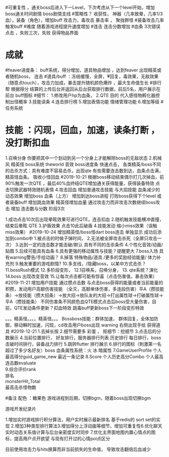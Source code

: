 #可重复性 ，通关boss后进入下一Level，下次考虑从下一个level开始，增加boss通关时间剧情 boss剧情支线
#策略性？
收获性， 神器（几率致晕，几率1/3血），装备（角色），增加buff 攻击力，毒攻击 暴击率 ， 聚拢群怪
#装备攻击几率触发buff
#难度  随着游戏进程提升速度增加
#连击  连击分数增加
#血条 3次错误点击 ，失败三次，失败 获得物品界面
# 成就
#feaver进度条： buff系统，得分增加，道具物品增加 ，达到feaver 出现精英或者随机boss， 连击
#道具/buff  ：冻结缓慢，全屏，💗回复，毒效果，无敌效果（随意点touch），攻击力加成，暴击提升随机颜色爆炸 ，最大生命值生长
#排行帮  根据得分 结算的上传后台并返回从后台获取排行数据，前后5名，用户展示在前台
 buff图标
#细节：
1.修改用户hp为血条，
2.QTE 目的 代入感怪物孵化器控制出怪概率
3.技能读条
4.连击排行榜 
5.增加表情功能 情绪管理功能
6.增加等级
#任务系统
# 技能 ：闪现，回血，加速，读条打断 ，没打断扣血
  1.召唤分身 你要把其中一个划动到另一个分身上才能解除boss的无敌状态 
  2.机械风
  精英怪 boss系统 theworld 音效 boss进度条 快速点击，
  各类精英/boss不同的击杀方式：具有难度不容易击杀，出现qte
  有些需要连击数到达，血条点击满，
  精英怪血条。
 吸收小怪回血
#2019-10-21
根据boss移动结束偶尔打几次掉血，前 90%触发一次QTE ，最后40%血终结QTE增加通关获得能量，获得装备特效 点击切换武器特效随机表情
 4.攻击回血
   增加普通攻击技能 与大招技能
   血条减少的动态效果
   增加boss 血条（上方）
   增加到达boss进程
   打败boss获得下个level 或者装备buff
   增加跳血效果
   精英怪增加血量
   通过攻击力而非攻击次数继续boss攻击
   增加 连击数与分数 阶段3次
   
  1.成功点击10次后出现晕眩效果可进行QTE，连击扣血
  2.随机触发技能横冲直撞，结束后晕眩 QTE
  3.护盾效果 点击10此后破盾
  4.技能发动 缩小miss效果（误触miss效果）
#2019-10-24
增加精英怪/boss怪dart   boss连击 单独显示 成功后添加到combo中
1.被点击的时候子弹时间， 
2.无法被全屏攻击杀死（全屏只攻击一次）
3.达到一定的连击数才能击破/默认 具有不同的击杀条件
4.个性化音效/动画/贴图
5.后续可能具有血条
6.具有更强的移动属性与技能？提醒更大
7.boss入场 具有warning警告/手绘动画？
8.掉落 特殊物品/道具 /更多的奖励经验能量/ 体力补充剂
9.触发重要的游戏剧情?
10.多支线，/隐藏boss，以某中方式击杀？
11.bossRush模式 12.多阶段变形，
12.1召唤系，召唤分身，
13. qte系统？演化
14.boss 出现改变音效
15.让每次点击都可能有惊喜（点击伤害值，暴击效果）
#2019-11-21
  增加用户技能 通过攒点击数 与点击boss获得的能量或者当前能量的积攒，发动用户高额伤害技能
（全灭，高额单体伤害，多连段伤害）平A（攒技能条）→放技能（攒大招条）→放大招→放队友的大招→打出属性球→打破属性球→平A（攒技能条）
   不同伤害条不同颜色血QTE模式点击后boss受大量伤害，目前，QTE发动条件更新？扣血特效
跳毒buff更新boss下一阶段变形特效
 
 。。。精英怪。。。。精英怪。。。 Bossboss技能：群体加速， 群体回复，全体加防御，移动瞬时加速，闪现，cd攻击用户boss出现 warning 右侧出现手绘
 获得道具
#2019-12-21
1.去掉长按
2.细节需要多 彩蛋 ， 抠细节：挖细节
3.点击后的分数展示
4.当前位置排行， 好友排行，服务器排行列表   历史排行 每日排行，boss击破时间排行，装备战力排行
5.跳转flutter 排行展示
6.排行的图标（刺激第一名 超过了多少名好友）boss 血条属性系统：火 冰 暗属性
7.GameUserProfile 个人最高得分guid_game_new 最近一条记录
8.Score   个人历史高分Combo 个人最高连击数evaluate    
9.综合评价rank        
排名  
monsterHit_Total  
最高击杀怪物数
 
#备注
配色 ：糖果色 
游戏进程到后期，切换bgm，随着boss出现切换bgm

 

游戏开发纪录片

1.增加实时游戏排行积分算法，用户实时展示最新排名     基于redis的 sort set的实现
2.增加3种类型排行算法3.增加得分上浮动画等细节，增加可重复性6.优化聊天实时动态关系值计算与后台亲密度实时同步
7.优化主界面地图内置心情点的图标，提高用户点开欲望
   与现有打开过的心情poi点区分

目前使用攻击力与hits换算而非当前损失的生命值，
导致攻击翻倍后血减少

